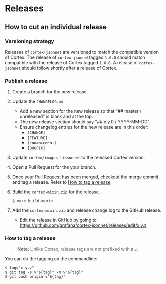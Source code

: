 # Releases

## How to cut an individual release

### Versioning strategy

Releases of `cortex-jsonnet` are versioned to match the compatible version of Cortex. The release of `cortex-jsonnet`tagged `1.6.0` should match compatible with the release of Cortex tagged  `1.6.0`.
A release of `cortex-jsonnet` should follow shortly after a release of Cortex.

### Publish a release

1. Create a branch for the new release.
2. Update the `CHANGELOG.md`.
   - Add a new section for the new release so that "## master / unreleased" is blank and at the top.
   - The new release section should say "## x.y.0 / YYYY-MM-DD".
   - Ensure changelog entries for the new release are in this order:
     * `[CHANGE]`
     * `[FEATURE]`
     * `[ENHANCEMENT]`
     * `[BUGFIX]`
3. Update `cortex/images.libsonnet` to the released Cortex version.
4. Open a Pull Request for the your branch.
5. Once your Pull Request has been merged, checkout the merge commit and tag a release. Refer to [How to tag a release](#how-to-tag-a-release).
6. Build the `cortex-mixin.zip` for the release.

    ```console
   $ make build-mixin
   ```
7. Add the `cortex-mixin.zip` and release change log to the GitHub release.
   - Edit the release in GitHub by going to https://github.com/grafana/cortex-jsonnet/releases/edit/x.y.z

### How to tag a release

> **Note:** Unlike Cortex, release tags are not prefixed with a `v`.

You can do the tagging on the commandline:

```console
$ tag="x.y.z"
$ git tag -s v"${tag}" -m v"${tag}"
$ git push origin v"${tag}"
```
